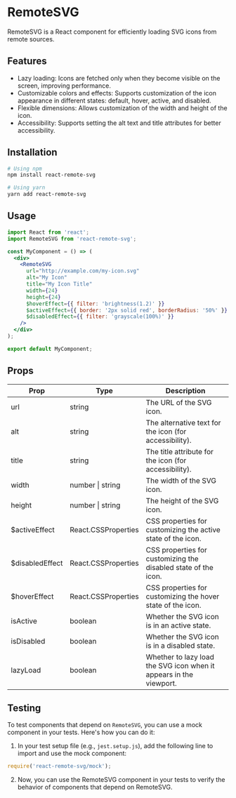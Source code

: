 # RemoteSVG
RemoteSVG is a React component for efficiently loading SVG icons from remote sources.

## Features
- Lazy loading: Icons are fetched only when they become visible on the screen, improving performance.
- Customizable colors and effects: Supports customization of the icon appearance in different states: default, hover, active, and disabled.
- Flexible dimensions: Allows customization of the width and height of the icon.
- Accessibility: Supports setting the alt text and title attributes for better accessibility.

## Installation

```bash
# Using npm
npm install react-remote-svg

# Using yarn
yarn add react-remote-svg
```

## Usage

```jsx
import React from 'react';
import RemoteSVG from 'react-remote-svg';

const MyComponent = () => (
  <div>
    <RemoteSVG 
      url="http://example.com/my-icon.svg"
      alt="My Icon"
      title="My Icon Title"
      width={24}
      height={24}
      $hoverEffect={{ filter: 'brightness(1.2)' }}
      $activeEffect={{ border: '2px solid red', borderRadius: '50%' }}
      $disabledEffect={{ filter: 'grayscale(100%)' }}
    />
  </div>
);

export default MyComponent;
```

## Props
| Prop              | Type               | Description                                         |
|-------------------|--------------------|-----------------------------------------------------|
| url               | string             | The URL of the SVG icon.                            |
| alt               | string             | The alternative text for the icon (for accessibility).|
| title             | string             | The title attribute for the icon (for accessibility).|
| width             | number \| string   | The width of the SVG icon.                          |
| height            | number \| string   | The height of the SVG icon.                         |
| $activeEffect     | React.CSSProperties | CSS properties for customizing the active state of the icon. |
| $disabledEffect   | React.CSSProperties | CSS properties for customizing the disabled state of the icon. |
| $hoverEffect      | React.CSSProperties | CSS properties for customizing the hover state of the icon. |
| isActive          | boolean            | Whether the SVG icon is in an active state.          |
| isDisabled        | boolean            | Whether the SVG icon is in a disabled state.        |
| lazyLoad          | boolean            | Whether to lazy load the SVG icon when it appears in the viewport.        |

## Testing

To test components that depend on `RemoteSVG`, you can use a mock component in your tests. Here's how you can do it:

1. In your test setup file (e.g., `jest.setup.js`), add the following line to import and use the mock component:

```javascript
require('react-remote-svg/mock');
```

2. Now, you can use the RemoteSVG component in your tests to verify the behavior of components that depend on RemoteSVG.
